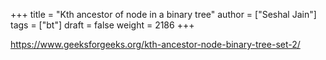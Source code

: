 +++
title = "Kth ancestor of node in a binary tree"
author = ["Seshal Jain"]
tags = ["bt"]
draft = false
weight = 2186
+++

<https://www.geeksforgeeks.org/kth-ancestor-node-binary-tree-set-2/>
